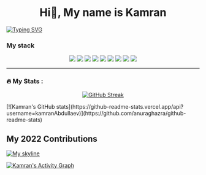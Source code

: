 <h1 align="center">Hi👋, My name is Kamran</h1>

[![Typing SVG](https://readme-typing-svg.herokuapp.com?font=Fira+Code&size=30&pause=1000&center=true&vCenter=true&width=435&lines=I'm+front-end+developer)](https://git.io/typing-svg)

<h3>My stack</h2>
<div align="center">
<img src="https://img.shields.io/badge/HTML5-black ?style=for-the-badge&logo=HTML5&logoColor=ЦВЕТ ЛОГОТИПА"/>
<img src="https://img.shields.io/badge/CSS3-black ?style=for-the-badge&logo=CSS3&logoColor=ЦВЕТ ЛОГОТИПА"/>
<img src="https://img.shields.io/badge/Sass-black ?style=for-the-badge&logo=Sass&logoColor=ЦВЕТ ЛОГОТИПА"/>
<img src="https://img.shields.io/badge/Less-black ?style=for-the-badge&logo=Less&logoColor=ЦВЕТ ЛОГОТИПА"/>
<img src="https://img.shields.io/badge/Bootstrap-black ?style=for-the-badge&logo=Bootstrap&logoColor=ЦВЕТ ЛОГОТИПА"/>
<img src="https://img.shields.io/badge/JavaScript-black ?style=for-the-badge&logo=JavaScript&logoColor=ЦВЕТ ЛОГОТИПА"/>
<img src="https://img.shields.io/badge/React-black ?style=for-the-badge&logo=React&logoColor=ЦВЕТ ЛОГОТИПА"/>
<img src="https://img.shields.io/badge/Redux-black ?style=for-the-badge&logo=Redux&logoColor=ЦВЕТ ЛОГОТИПА"/>
<img src="https://img.shields.io/badge/TypeScript-black ?style=for-the-badge&logo=TypeScript&logoColor=ЦВЕТ ЛОГОТИПА"/>
</div>

---

### :fire: My Stats :


<div align="center">
 
[![GitHub Streak](http://github-readme-streak-stats.herokuapp.com?user=KamranAbdullaev&theme=Javascript-dark&border_radius=10)](https://git.io/streak-stats)
 
</div>

<div>
[![Kamran's GitHub stats](https://github-readme-stats.vercel.app/api?username=kamranAbdullaev)](https://github.com/anuraghazra/github-readme-stats)
</div>

## My 2022 Contributions
<a href="https://skyline.github.com/kamranabdullaev/2022" target="_blank"><img src="https://github.com/kamranAbdullaev/KamranAbdullaev/blob/main/photo_2023-02-09_05-11-48.jpg" alt="My skyline" border-radius=20%></a>


<a href="https://github.com/ashutosh00710/github-readme-activity-graph"><img alt="Kamran's Activity Graph" src="https://github-readme-activity-graph.cyclic.app/graph/?username=kamranAbdullaev&bg_color=1F222E&color=F8D866&line=F85D7F&point=FFFFFF&hide_border=true" /></a>



  
  

